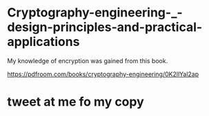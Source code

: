# Cryptography-engineering-_-design-principles-and-practical-applications
My knowledge of encryption was gained from this book.


https://pdfroom.com/books/cryptography-engineering/0K2llYal2ap

# tweet at me fo my copy
